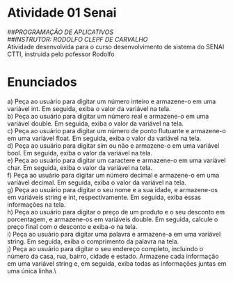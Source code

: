 # Atividade 01 Senai 
##*PROGRAMAÇÃO DE APLICATIVOS* \
##*INSTRUTOR: RODOLFO CLEPF DE CARVALHO*\
Atividade desenvolvida para o curso desenvolvimento de sistema do SENAI CTTI, instruida pelo pofessor Rodolfo

#
# Enunciados
a) Peça ao usuário para digitar um número inteiro e armazene-o em uma variável int. Em seguida, exiba o valor da variável na tela.\
b) Peça ao usuário para digitar um número real e armazene-o em uma variável double. Em seguida, exiba o valor da variável na tela.\
c) Peça ao usuário para digitar um número de ponto flutuante e armazene-o em uma variável float. Em seguida, exiba o valor da variável na tela.\
d) Peça ao usuário para digitar sim ou não e armazene-o em uma variável bool. Em seguida, exiba o valor da variável na tela.\
e) Peça ao usuário para digitar um caractere e armazene-o em uma variável char. Em seguida, exiba o valor da variável na tela.\
f) Peça ao usuário para digitar um número decimal e armazene-o em uma variável decimal. Em seguida, exiba o valor da variável na tela.\
g) Peça ao usuário para digitar o seu nome e a sua idade, e armazene-os em variáveis string e int, respectivamente. Em seguida, exiba essas informações na tela.\
h) Peça ao usuário para digitar o preço de um produto e o seu desconto em porcentagem, e armazene-os em variáveis double. Em seguida, calcule o preço final com o desconto e exiba-o na tela.\
i) Peça ao usuário para digitar uma palavra e armazene-a em uma variável string. Em seguida, exiba o comprimento da palavra na tela.\
j) Peça ao usuário para digitar o seu endereço completo, incluindo o número da casa, rua, bairro, cidade e estado. Armazene cada informação em uma variável string e, em seguida, exiba todas as informações juntas em uma única linha.\
